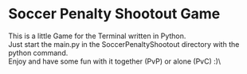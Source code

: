 # Soccer Penalty Shootout Game

This is a little Game for the Terminal written in Python.\
Just start the main.py in the SoccerPenaltyShootout directory with the python command.\
Enjoy and have some fun with it together (PvP) or alone (PvC) :)\
